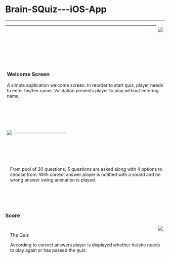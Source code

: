 # Brain-SQuiz---iOS-App

_________________

<div style="float:right; margin:5px;">
<img src="https://user-images.githubusercontent.com/22201958/42727490-b24fee82-8775-11e8-8451-11c6bd05701f.jpg">
</div>

<div style="float:left; margin:15px 5px 0px 5px; padding:80px 0px 80px 0px">

### Welcome Screen

A simple application welcome screen. In reorder to start quiz, player needs to enter his/her name. Validation prevents player to play without entering name.
</div>


_________________


<div style="float:left; margin:5px;">
<img
src = "https://user-images.githubusercontent.com/22201958/42727491-b25fdd2e-8775-11e8-99f7-0dd4cab819d8.jpg">
</div>

<div style="float:right; margin:0px 0px 0px 15px; padding:80px 0px 80px 0px">


From pool of 20 questions, 5 questions are asked along with 4 options to choose from. With correct answer player is notified with a sound and on wrong answer swing animation is played.
</div>
__________________________

### Score

<div  style="float:right; margin:5px;">
<img
src="https://user-images.githubusercontent.com/22201958/42727492-b26dd276-8775-11e8-8870-cff04b48b673.jpg">
</div>

<div  style="float:left; margin:0px 0px 0px 15px; padding:80px 0px 80px 0px>

### The Quiz

According to correct answers player is displayed whether he/she needs to play again or has passed the quiz.
</div>
